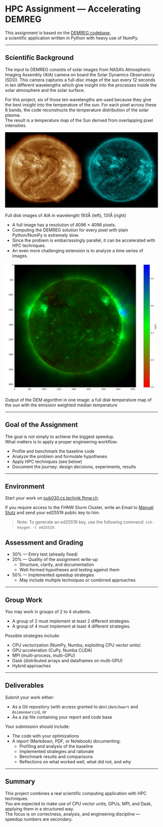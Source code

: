 # HPC Assignment — Accelerating DEMREG

This assignment is based on the [DEMREG codebase](https://github.com/ianan/demreg),  
a scientific application written in Python with heavy use of NumPy.

---

## Scientific Background

The input to DEMREG consists of solar images from NASA’s Atmospheric Imaging Assembly (AIA) camera on board the Solar Dynamics Observatory (SDO).
This camera captures a full-disc image of the sun every 12 seconds in ten different wavelengths which give insight into the processes inside the solar atmosphere and the solar surface. 

For this project, six of those ten wavelengths are used because they give the best insight into the temperature of the sun.
For each pixel across these 6 bands, the code reconstructs the temperature distribution of the solar plasma.  
The result is a temperature map of the Sun derived from overlapping pixel intensities.

![AIA](img/AIA.png)

Full disk images of AIA in wavelenght 193Å (left), 131Å (right)

- A full image has a resolution of 4096 × 4096 pixels.  
- Computing the DEMREG solution for every pixel with plain Python/NumPy is extremely slow.  
- Since the problem is embarrassingly parallel, it can be accelerated with HPC techniques.  
- An even more challenging extension is to analyze a time series of images.

![DEM](img/DEM.png)

Output of the DEM algorithm in one image: a full disk temperature map of the sun with the emission weighted median temperature

---

## Goal of the Assignment

The goal is not simply to achieve the biggest speedup.  
What matters is to apply a proper engineering workflow:

- Profile and benchmark the baseline code  
- Analyze the problem and formulate hypotheses  
- Apply HPC techniques (see below)  
- Document the journey: design decisions, experiments, results  

---

## Environment

Start your work on [pub030.cs.technik.fhnw.ch](https://pub030.cs.technik.fhnw.ch).

If you require access to the FHNW Slurm Cluster, write an Email to [Manuel Stutz](mailto:manuel.stutz@fhnw.ch) and send your ed25519 public key to him. 

> Note: To generate an ed25519 key, use the following command: `ssh-keygen -t ed25519`. 

## Assessment and Grading

- 30% — Entry test (already fixed)  
- 20% — Quality of the assignment write-up  
  - Structure, clarity, and documentation  
  - Well-formed hypotheses and testing against them  
- 50% — Implemented speedup strategies  
  - May include multiple techniques or combined approaches  

---

## Group Work

You may work in groups of 2 to 4 students.  
- A group of 2 must implement at least 2 different strategies.  
- A group of 4 must implement at least 4 different strategies.  

Possible strategies include:  
- CPU vectorization (NumPy, Numba, exploiting CPU vector units)  
- GPU acceleration (CuPy, Numba CUDA)  
- MPI (multi-process, multi-GPU)  
- Dask (distributed arrays and dataframes on multi-GPU)  
- Hybrid approaches  

---

## Deliverables

Submit your work either:  
- As a Git repository (with access granted to `@UeliDeSchwert` and `@simonmarcin`), or  
- As a zip file containing your report and code base  

Your submission should include:  
- The code with your optimizations  
- A report (Markdown, PDF, or Notebook) documenting:  
  - Profiling and analysis of the baseline  
  - Implemented strategies and rationale  
  - Benchmark results and comparisons  
  - Reflections on what worked well, what did not, and why  

---

## Summary

This project combines a real scientific computing application with HPC techniques.  
You are expected to make use of CPU vector units, GPUs, MPI, and Dask, applying them in a structured way.  
The focus is on correctness, analysis, and engineering discipline — speedup numbers are secondary.
